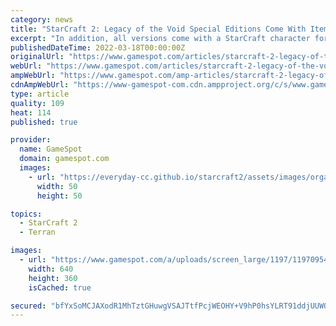 ```yaml
---
category: news
title: "StarCraft 2: Legacy of the Void Special Editions Come With Items for Other Games"
excerpt: "In addition, all versions come with a StarCraft character for Heroes of the Storm to be announced later. Preorders for the standard, Deluxe, and Collector's Editions are open now. The Standard ..."
publishedDateTime: 2022-03-18T00:00:00Z
originalUrl: "https://www.gamespot.com/articles/starcraft-2-legacy-of-the-void-special-editions-co/1100-6428926/"
webUrl: "https://www.gamespot.com/articles/starcraft-2-legacy-of-the-void-special-editions-co/1100-6428926/"
ampWebUrl: "https://www.gamespot.com/amp-articles/starcraft-2-legacy-of-the-void-special-editions-co/1100-6428926/"
cdnAmpWebUrl: "https://www-gamespot-com.cdn.ampproject.org/c/s/www.gamespot.com/amp-articles/starcraft-2-legacy-of-the-void-special-editions-co/1100-6428926/"
type: article
quality: 109
heat: 114
published: true

provider:
  name: GameSpot
  domain: gamespot.com
  images:
    - url: "https://everyday-cc.github.io/starcraft2/assets/images/organizations/gamespot.com-50x50.jpg"
      width: 50
      height: 50

topics:
  - StarCraft 2
  - Terran

images:
  - url: "https://www.gamespot.com/a/uploads/screen_large/1197/11970954/2888805-e32015-youtube--video-template.jpg"
    width: 640
    height: 360
    isCached: true

secured: "bfYxSoMCJAXodR1MhTztGHuwgVSAJTtfPcjWEOHY+V9hP0hsYLRT91ddjUUWOLerAh+dVJFpdUYAN21+lauTeYXumcoALeVREIPRkfaUJiyLvdwIXdV8SxuusRK4yIJH0tbZpO3gXgiHr27KFEhTyREbcWgeNLKVl9oOrkrs7P6Qs2vM/MGnrbgSACYMcZYjvkEq3njE9a4DKn44Zo4Q6Ghz3CpjRKh++qd+xrjp1lyt+adhoSIHD3DTqo0x3gNOx4LfKkKS91Vg5DT3gYbv5T8WpwKNYEd5ivYwB28HOS8GyxASteahY1RoqWwt1d4s/zlvR3/u2wBQ3DpFBUoNsXhrkRwInt5IFLsB0sQ5XxA=;sii06Itbga3Jq2tZGEgWqQ=="
---
```


